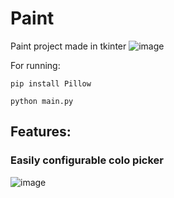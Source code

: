 # Paint
Paint project made in tkinter
![image](https://user-images.githubusercontent.com/74879467/207470930-b20554c2-249d-4226-93f5-bdf116777337.png)

For running:
```
pip install Pillow
```
```
python main.py
```


## Features:
### Easily configurable colo picker
![image](https://user-images.githubusercontent.com/74879467/207471143-63c48c44-39b2-43cd-a033-5de9a351bfff.png)

